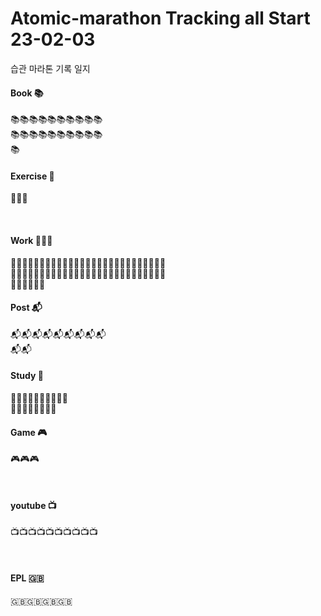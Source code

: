 # Atomic-marathon Tracking all Start 23-02-03 
습관 마라톤 기록 일지 


#### Book 📚
📚📚📚📚📚📚📚📚📚📚
<br>
📚📚📚📚📚📚📚📚📚📚
<br>
📚
<br>

#### Exercise 🏃‍
🏃‍🏃‍🏃‍

<br>

#### Work 👨🏻‍💻
👨🏻‍💻👨🏻‍💻👨🏻‍💻👨🏻‍💻👨🏻‍💻👨🏻‍💻👨🏻‍💻👨🏻‍💻👨🏻‍💻
<br>
👨🏻‍💻👨🏻‍💻👨🏻‍💻👨🏻‍💻👨🏻‍💻👨🏻‍💻👨🏻‍💻👨🏻‍💻👨🏻‍💻
<br>
👨🏻‍💻👨🏻‍💻
<br>

#### Post 📬
📬📬📬📬📬📬📬📬📬
<br>
📬📬
<br>

#### Study 📝
📝📝📝📝📝📝📝📝📝📝
<br>
📝📝📝📝📝📝📝📝
<br>

#### Game 🎮
🎮🎮🎮

<br>

#### youtube 📺
📺📺📺📺📺📺📺📺📺📺

<br>

#### EPL 🇬🇧
🇬🇧🇬🇧🇬🇧🇬🇧
<br>
